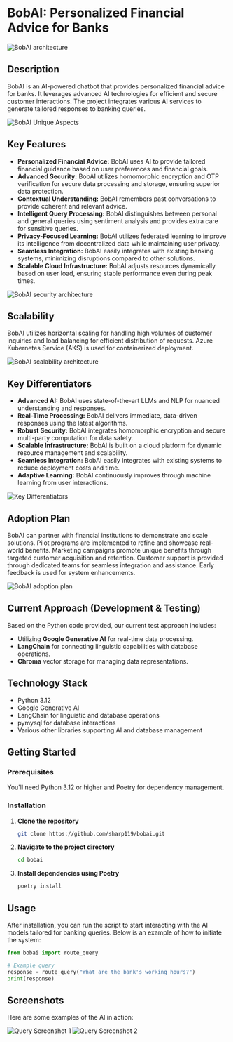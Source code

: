 
# BobAI: Personalized Financial Advice for Banks

![BobAI architecture](assests/diagrams/architecture.png)

## Description
BobAI is an AI-powered chatbot that provides personalized financial advice for banks. It leverages advanced AI technologies for efficient and secure customer interactions. The project integrates various AI services to generate tailored responses to banking queries.

![BobAI Unique Aspects](assests/diagrams/unique_aspects_better.png)


## Key Features

- **Personalized Financial Advice:** BobAI uses AI to provide tailored financial guidance based on user preferences and financial goals.
- **Advanced Security:** BobAI utilizes homomorphic encryption and OTP verification for secure data processing and storage, ensuring superior data protection.
- **Contextual Understanding:** BobAI remembers past conversations to provide coherent and relevant advice.
- **Intelligent Query Processing:** BobAI distinguishes between personal and general queries using sentiment analysis and provides extra care for sensitive queries.
- **Privacy-Focused Learning:** BobAI utilizes federated learning to improve its intelligence from decentralized data while maintaining user privacy.
- **Seamless Integration:** BobAI easily integrates with existing banking systems, minimizing disruptions compared to other solutions.
- **Scalable Cloud Infrastructure:** BobAI adjusts resources dynamically based on user load, ensuring stable performance even during peak times.

![BobAI security architecture](assests/diagrams/data_security.png)

## Scalability

BobAI utilizes horizontal scaling for handling high volumes of customer inquiries and load balancing for efficient distribution of requests. Azure Kubernetes Service (AKS) is used for containerized deployment.

![BobAI scalability architecture](assests/diagrams/scale.png)



## Key Differentiators

- **Advanced AI:** BobAI uses state-of-the-art LLMs and NLP for nuanced understanding and responses.
- **Real-Time Processing:** BobAI delivers immediate, data-driven responses using the latest algorithms.
- **Robust Security:** BobAI integrates homomorphic encryption and secure multi-party computation for data safety.
- **Scalable Infrastructure:** BobAI is built on a cloud platform for dynamic resource management and scalability.
- **Seamless Integration:** BobAI easily integrates with existing systems to reduce deployment costs and time.
- **Adaptive Learning:** BobAI continuously improves through machine learning from user interactions.

![Key Differentiators ](assests/diagrams/differentiators.png)


## Adoption Plan

BobAI can partner with financial institutions to demonstrate and scale solutions. Pilot programs are implemented to refine and showcase real-world benefits. Marketing campaigns promote unique benefits through targeted customer acquisition and retention. Customer support is provided through dedicated teams for seamless integration and assistance. Early feedback is used for system enhancements.

![BobAI adoption plan](assests/diagrams/adoptation_plan.png)

## Current Approach (Development & Testing)
Based on the Python code provided, our current test approach includes:
- Utilizing **Google Generative AI** for real-time data processing.
- **LangChain** for connecting linguistic capabilities with database operations.
- **Chroma** vector storage for managing data representations.

## Technology Stack
- Python 3.12
- Google Generative AI
- LangChain for linguistic and database operations
- pymysql for database interactions
- Various other libraries supporting AI and database management

## Getting Started

### Prerequisites
You'll need Python 3.12 or higher and Poetry for dependency management.

### Installation

1. **Clone the repository**
   ```bash
   git clone https://github.com/sharp119/bobai.git
   ```

2. **Navigate to the project directory**
   ```bash
   cd bobai
   ```

3. **Install dependencies using Poetry**
   ```bash
   poetry install
   ```

## Usage

After installation, you can run the script to start interacting with the AI models tailored for banking queries. Below is an example of how to initiate the system:

```python
from bobai import route_query

# Example query
response = route_query("What are the bank's working hours?")
print(response)
```

## Screenshots
Here are some examples of the AI in action:

![Query Screenshot 1](assests/screenshots/query1.png)
![Query Screenshot 2](assests/screenshots/query2.png)

